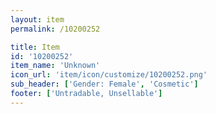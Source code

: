 ```yaml
---
layout: item
permalink: /10200252

title: Item
id: '10200252'
item_name: 'Unknown'
icon_url: 'item/icon/customize/10200252.png'
sub_header: ['Gender: Female', 'Cosmetic']
footer: ['Untradable, Unsellable']
---
```

